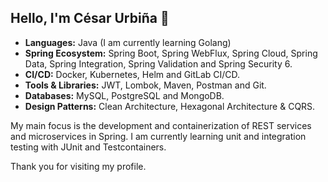 ## Hello, I'm César Urbiña 👋

- **Languages:** Java (I am currently learning Golang)
- **Spring Ecosystem:** Spring Boot, Spring WebFlux, Spring Cloud, Spring Data, Spring Integration, Spring Validation and Spring Security 6.
- **CI/CD:** Docker, Kubernetes, Helm and GitLab CI/CD.
- **Tools & Libraries:** JWT, Lombok, Maven, Postman and Git.
- **Databases:** MySQL, PostgreSQL and MongoDB.
- **Design Patterns:** Clean Architecture, Hexagonal Architecture & CQRS.

My main focus is the development and containerization of REST services and microservices in Spring. I am currently learning unit and integration testing with JUnit and Testcontainers.

Thank you for visiting my profile.
